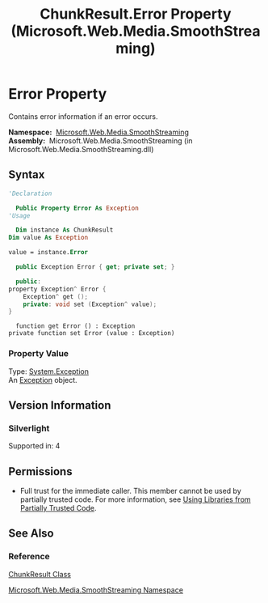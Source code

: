 ﻿---
title: ChunkResult.Error Property (Microsoft.Web.Media.SmoothStreaming)
TOCTitle: Error Property
ms:assetid: P:Microsoft.Web.Media.SmoothStreaming.ChunkResult.Error
ms:mtpsurl: https://msdn.microsoft.com/en-us/library/microsoft.web.media.smoothstreaming.chunkresult.error(v=VS.90)
ms:contentKeyID: 31469262
ms.date: 05/02/2012
mtps_version: v=VS.90
f1_keywords:
- Microsoft.Web.Media.SmoothStreaming.ChunkResult.Error
- Microsoft.Web.Media.SmoothStreaming.ChunkResult.get_Error
- Microsoft.Web.Media.SmoothStreaming.ChunkResult.set_Error
dev_langs:
- csharp
- jscript
- vb
- cpp
api_location:
- Microsoft.Web.Media.SmoothStreaming.dll
api_name:
- Microsoft.Web.Media.SmoothStreaming.ChunkResult.Error
- Microsoft.Web.Media.SmoothStreaming.ChunkResult.get_Error
- Microsoft.Web.Media.SmoothStreaming.ChunkResult.set_Error
api_type:
- Managed
topic_type:
- apiref
- kbSyntax
product_family_name: VS
ROBOTS: INDEX,FOLLOW
---

# Error Property

Contains error information if an error occurs.

**Namespace:**  [Microsoft.Web.Media.SmoothStreaming](microsoft-web-media-smoothstreaming-namespace_1.md)  
**Assembly:**  Microsoft.Web.Media.SmoothStreaming (in Microsoft.Web.Media.SmoothStreaming.dll)

## Syntax

```vb
'Declaration

  Public Property Error As Exception
'Usage

  Dim instance As ChunkResult
Dim value As Exception

value = instance.Error
```

```csharp
  public Exception Error { get; private set; }
```

```cpp
  public:
property Exception^ Error {
    Exception^ get ();
    private: void set (Exception^ value);
}
```

```jscript
  function get Error () : Exception
private function set Error (value : Exception)
```

### Property Value

Type: [System.Exception](https://msdn.microsoft.com/library/c18k6c59)  
An [Exception](https://msdn.microsoft.com/library/c18k6c59) object.  

## Version Information

### Silverlight

Supported in: 4  

## Permissions

  - Full trust for the immediate caller. This member cannot be used by partially trusted code. For more information, see [Using Libraries from Partially Trusted Code](https://msdn.microsoft.com/library/8skskf63).

## See Also

### Reference

[ChunkResult Class](chunkresult-class-microsoft-web-media-smoothstreaming_1.md)

[Microsoft.Web.Media.SmoothStreaming Namespace](microsoft-web-media-smoothstreaming-namespace_1.md)

